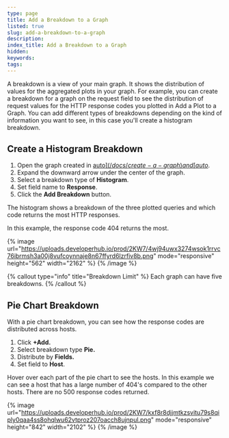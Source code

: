 ```yaml
---
type: page
title: Add a Breakdown to a Graph
listed: true
slug: add-a-breakdown-to-a-graph
description: 
index_title: Add a Breakdown to a Graph
hidden: 
keywords: 
tags: 
---
```


A breakdown is a view of your main graph. It shows the distribution of values for the aggregated plots in your graph. For example, you can create a breakdown for a graph on the request field to see the distribution of request values for the HTTP response codes you plotted in Add a Plot to a Graph. You can add different types of breakdowns depending on the kind of information you want to see, in this case you'll create a histogram breakdown.

## Create a Histogram Breakdown

1. Open the graph created in [auto$](/docs/create-a-graph) and [auto$](/docs/add-a-plot-to-a-graph).
2. Expand the downward arrow under the center of the graph.
3. Select a breakdown type of **Histogram**.
4. Set field name to **Response**.
5. Click the **Add Breakdown** button.

The histogram shows a breakdown of the three plotted queries and which code returns the most HTTP responses. 

In this example, the response code 404 returns the most.

{% image url="https://uploads.developerhub.io/prod/2KW7/4wj94uwx3274wsok1rrvc76ibrmsh3a00j8vufcoynnaje8n67ffyrd6lzrfiv8b.png" mode="responsive" height="562" width="2162" %}
{% /image %}

{% callout type="info" title="Breakdown Limit" %}
Each graph can have five breakdowns.
{% /callout %}

## Pie Chart Breakdown

With a pie chart breakdown, you can see how the response codes are distributed across hosts.

1. Click **+Add.**
2. Select breakdown type **Pie.**
3. Distribute by **Fields.**
4. Set field to **Host**.

Hover over each part of the pie chart to see the hosts. In this example we can see a host that has a large number of 404's compared to the other hosts. There are no 500 response codes returned.

{% image url="https://uploads.developerhub.io/prod/2KW7/kxf8r8djjmtkzsvitu79s8qiply0qaa4ss8ohqlwu62vtproz207oacch8ujnpul.png" mode="responsive" height="842" width="2102" %}
{% /image %}